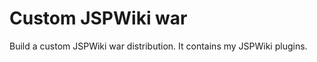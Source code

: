Custom JSPWiki war
===================

Build a custom JSPWiki war distribution. 
It contains my JSPWiki plugins.
